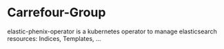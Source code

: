 # Carrefour-Group
elastic-phenix-operator is a kubernetes operator to manage elasticsearch resources: Indices, Templates, ...
